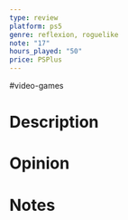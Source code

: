 ```yaml
---
type: review
platform: ps5
genre: reflexion, roguelike
note: "17"
hours_played: "50"
price: PSPlus
---
```

#video-games
# Description
# Opinion
# Notes
